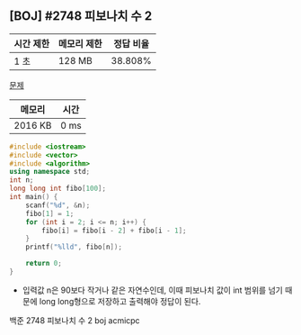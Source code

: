 ## [BOJ] #2748 피보나치 수 2

| 시간 제한 | 메모리 제한 | 정답 비율 |
| --------- | ----------- | --------- |
| 1 초      | 128 MB      | 38.808%   |

[문제](https://www.acmicpc.net/problem/2748)



| 메모리  | 시간 |
| ------- | ---- |
| 2016 KB | 0 ms |

```c++
#include <iostream>
#include <vector>
#include <algorithm>
using namespace std;
int n;
long long int fibo[100];
int main() {
	scanf("%d", &n);
	fibo[1] = 1;
	for (int i = 2; i <= n; i++) {
		fibo[i] = fibo[i - 2] + fibo[i - 1];
	}
	printf("%lld", fibo[n]);

	return 0;
}
```

- 입력값 n은 90보다 작거나 같은 자연수인데, 이때 피보나치 값이 int 범위를 넘기 때문에 long long형으로 저장하고 출력해야 정답이 된다.



백준 2748 피보나치 수 2 boj acmicpc

